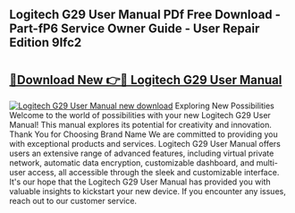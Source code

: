 ## Logitech G29 User Manual PDf Free Download - Part-fP6 Service Owner Guide - User Repair Edition 9Ifc2

# <h2><a href="http://bc10556.oget.top/?id=Logitech+G29+User+Manual">🔗Download New 👉🔴 Logitech G29 User Manual</a></h2>

[![Logitech G29 User Manual new download](https://i.imgur.com/5g1atiW.png)](http://bc10556.oget.top/?id=Logitech+G29+User+Manual)
Exploring New Possibilities Welcome to the world of possibilities with your new Logitech G29 User Manual! This manual explores its potential for creativity and innovation. Thank You for Choosing Brand Name We are committed to providing you with exceptional products and services. Logitech G29 User Manual offers users an extensive range of advanced features, including virtual private network, automatic data encryption, customizable dashboard, and multi-user access, all accessible through the sleek and customizable interface. It's our hope that the Logitech G29 User Manual has provided you with valuable insights to kickstart your new device. If you encounter any issues, reach out to our customer service.
